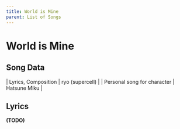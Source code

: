 ```yaml
---
title: World is Mine
parent: List of Songs
---
```


# World is Mine

## Song Data

| Lyrics, Composition | ryo (supercell) |
| Personal song for character | Hatsune Miku |

## Lyrics

**(TODO)**
